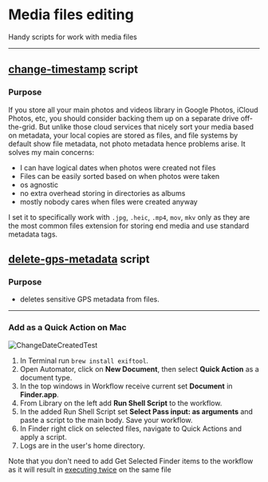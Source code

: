 # Media files editing

Handy scripts for work with media files

---

## [change-timestamp](https://github.com/stanisboiko/media-files-editing/blob/3c22425748f2660a6c0cba404af345952d4c74a6/change-date-created.sh) script

### Purpose
If you store all your main photos and videos library in Google Photos, iCloud Photos, etc, you should consider backing them up on a separate drive off-the-grid.
But unlike those cloud services that nicely sort your media based on metadata, your local copies are stored as files, and file systems by default show file metadata, not photo metadata hence problems arise.
It solves my main concerns:

* I can have logical dates when photos were created not files
* Files can be easily sorted based on when photos were taken
* os agnostic
* no extra overhead storing in directories as albums
* mostly nobody cares when files were created anyway

I set it to specifically work with ```.jpg```, ```.heic```, ```.mp4```, ```mov```, ```mkv``` only as they are the most common files extension for storing end media and use standard metadata tags.

## [delete-gps-metadata](https://github.com/stanisboiko/media-files-editing/blob/422340a08c795c2818f61d5ce690dc62da798338/delete-gps-metadata) script

### Purpose

* deletes sensitive GPS metadata from files.

---

### Add as a Quick Action on Mac

![ChangeDateCreatedTest](https://github.com/stanisboiko/media-files-editing/assets/12517198/d3573f46-76cb-49f5-8e78-d2d22da9bf02)

1. In Terminal run ```brew install exiftool```.
2. Open Automator, click on __New Document__, then select __Quick Action__ as a document type.
3. In the top windows in Workflow receive current set __Document__ in __Finder.app__.
4. From Library on the left add __Run Shell Script__ to the workflow.
5. In the added Run Shell Script set __Select Pass input: as arguments__ and paste a script to the main body. Save your workflow.
6. In Finder right click on selected files, navigate to Quick Actions and apply a script.
7. Logs are in the user's home directory.

Note that you don't need to add Get Selected Finder items to the workflow as it will result in [executing twice](https://discussions.apple.com/thread/8246012 "") on the same file
